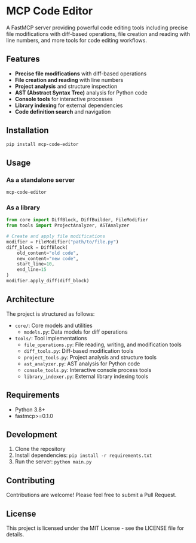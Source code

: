 # MCP Code Editor

A FastMCP server providing powerful code editing tools including precise file modifications with diff-based operations, file creation and reading with line numbers, and more tools for code editing workflows.

## Features

- **Precise file modifications** with diff-based operations
- **File creation and reading** with line numbers
- **Project analysis** and structure inspection
- **AST (Abstract Syntax Tree)** analysis for Python code
- **Console tools** for interactive processes
- **Library indexing** for external dependencies
- **Code definition search** and navigation

## Installation

```bash
pip install mcp-code-editor
```

## Usage

### As a standalone server
```bash
mcp-code-editor
```

### As a library
```python
from core import DiffBlock, DiffBuilder, FileModifier
from tools import ProjectAnalyzer, ASTAnalyzer

# Create and apply file modifications
modifier = FileModifier("path/to/file.py")
diff_block = DiffBlock(
    old_content="old code",
    new_content="new code",
    start_line=10,
    end_line=15
)
modifier.apply_diff(diff_block)
```

## Architecture

The project is structured as follows:

- `core/`: Core models and utilities
  - `models.py`: Data models for diff operations
- `tools/`: Tool implementations
  - `file_operations.py`: File reading, writing, and modification tools
  - `diff_tools.py`: Diff-based modification tools
  - `project_tools.py`: Project analysis and structure tools
  - `ast_analyzer.py`: AST analysis for Python code
  - `console_tools.py`: Interactive console process tools
  - `library_indexer.py`: External library indexing tools

## Requirements

- Python 3.8+
- fastmcp>=0.1.0

## Development

1. Clone the repository
2. Install dependencies: `pip install -r requirements.txt`
3. Run the server: `python main.py`

## Contributing

Contributions are welcome! Please feel free to submit a Pull Request.

## License

This project is licensed under the MIT License - see the LICENSE file for details.
